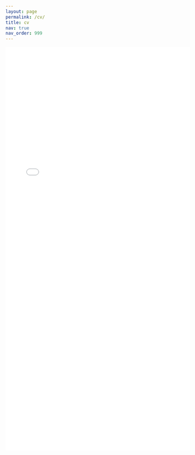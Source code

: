 ```yaml
---
layout: page
permalink: /cv/
title: cv
nav: true
nav_order: 999
---
```


<embed src="/assets/pdf/en_research2.pdf" width="100%" height="1100px" type="application/pdf" />
